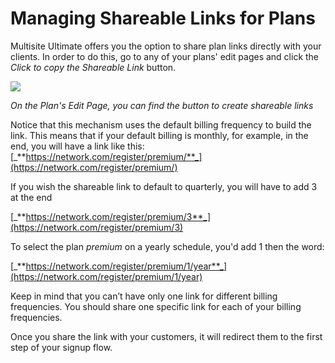 # Managing Shareable Links for Plans

Multisite Ultimate offers you the option to share plan links directly with your clients. In order to do this, go to any of your plans' edit pages and click the _Click to copy the Shareable Link_ button.

![](https://wp-ultimo-space.fra1.cdn.digitaloceanspaces.com/hs-file-2DJoMvapXh.png)

_On the Plan's Edit Page, you can find the button to create shareable links_

Notice that this mechanism uses the default billing frequency to build the link. This means that if your default billing is monthly, for example, in the end, you will have a link like this: [_**https://network.com/register/premium/**_](https://network.com/register/premium/)

If you wish the shareable link to default to quarterly, you will have to add 3 at the end

[_**https://network.com/register/premium/3**_](https://network.com/register/premium/3)

To select the plan _premium_ on a yearly schedule, you'd add 1 then the word:

[_**https://network.com/register/premium/1/year**_](https://network.com/register/premium/1/year)

Keep in mind that you can’t have only one link for different billing frequencies. You should share one specific link for each of your billing frequencies.

Once you share the link with your customers, it will redirect them to the first step of your signup flow.
